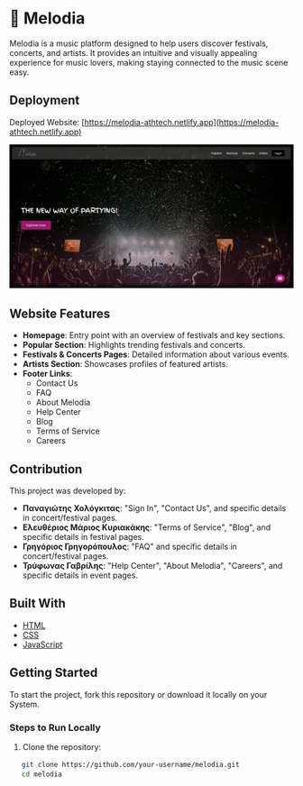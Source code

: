 # 🎵 Melodia  

Melodia is a music platform designed to help users discover festivals, concerts, and artists. It provides an intuitive and visually appealing experience for music lovers, making staying connected to the music scene easy.  

## Deployment  

Deployed Website: [https://melodia-athtech.netlify.app](https://melodia-athtech.netlify.app)  

[![Melodia Homepage Preview](src/images/melodia-preview.png)](https://melodia-athtech.netlify.app)

## Website Features

- **Homepage**: Entry point with an overview of festivals and key sections.  
- **Popular Section**: Highlights trending festivals and concerts.  
- **Festivals & Concerts Pages**: Detailed information about various events.  
- **Artists Section**: Showcases profiles of featured artists.  
- **Footer Links**:  
  - Contact Us  
  - FAQ  
  - About Melodia  
  - Help Center  
  - Blog  
  - Terms of Service  
  - Careers  

## Contribution  

This project was developed by:  

- **Παναγιώτης Χολόγκιτας**: "Sign In", "Contact Us", and specific details in concert/festival pages.  
- **Ελευθέριος Μάριος Κυριακάκης**: "Terms of Service", "Blog", and specific details in festival pages.  
- **Γρηγόριος Γρηγορόπουλος**: "FAQ" and specific details in concert/festival pages.  
- **Τρύφωνας Γαβρίλης**: "Help Center", "About Melodia", "Careers", and specific details in event pages.  

## Built With  

- [HTML](https://developer.mozilla.org/en-US/docs/Web/HTML)  
- [CSS](https://developer.mozilla.org/en-US/docs/Web/CSS)  
- [JavaScript](https://developer.mozilla.org/en-US/docs/Web/JavaScript)  

## Getting Started  

To start the project, fork this repository or download it locally on your System.

### Steps to Run Locally  

1. Clone the repository:  
```sh
   git clone https://github.com/your-username/melodia.git  
   cd melodia
```
